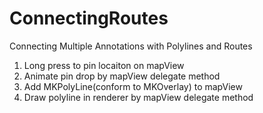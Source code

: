 # ConnectingRoutes
Connecting Multiple Annotations with Polylines and Routes  
1. Long press to pin locaiton on mapView  
2. Animate pin drop by mapView delegate method  
3. Add MKPolyLine(conform to MKOverlay) to mapView  
4. Draw polyline in renderer by mapView delegate method  
